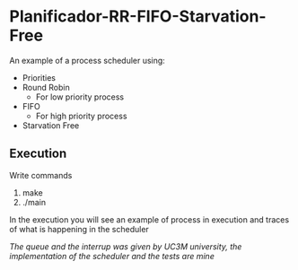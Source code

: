 # Planificador-RR-FIFO-Starvation-Free

An example of a process scheduler using:
- Priorities
- Round Robin
  - For low priority process
- FIFO
  - For high priority process
- Starvation Free

## Execution

Write commands

1. make
2. ./main

In the execution you will see an example of process in execution and traces of what is happening in the scheduler




_The queue and the interrup was given by UC3M university, the implementation of the scheduler and the tests are mine_
